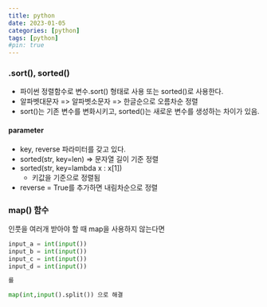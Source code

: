 ```yaml
---
title: python
date: 2023-01-05
categories: [python]
tags: [python]
#pin: true
---
```


### .sort(), sorted()

- 파이썬 정렬함수로 변수.sort() 형태로 사용 또는 sorted()로 사용한다.
- 알파벳대문자 => 알파벳소문자 => 한글순으로 오름차순 정렬
- sort()는 기존 변수를 변화시키고, sorted()는 새로운 변수를 생성하는 차이가 있음.

#### parameter

- key, reverse 파라미터를 갖고 있다.
- sorted(str, key=len) => 문자열 길이 기준 정렬
- sorted(str, key=lambda x : x[1])
  - 키값을 기준으로 정렬됨
- reverse = True를 추가하면 내림차순으로 정렬

### map() 함수

인풋을 여러개 받아야 할 때 map을 사용하지 않는다면

```python
input_a = int(input())
input_b = int(input())
input_c = int(input())
input_d = int(input())

를

map(int,input().split()) 으로 해결
```
